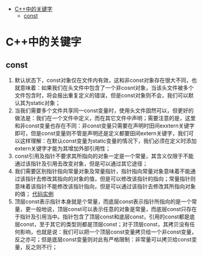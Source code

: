 <!-- TOC -->

- [C++中的关键字](#c中的关键字)
    - [const](#const)

<!-- /TOC -->

# C++中的关键字
## const
1. 默认状态下，const对象仅在文件内有效，这和非const对象存在很大不同，也就意味着：如果我们在头文件中包含了一个非cosnt对象，当该头文件被多个文件包含时，将会报出重复定义的错误，但是const对象则不会，我们可以默认其为static对象；
2. 当我们需要多个文件共享同一const变量时，使用头文件固然可以，但更好的做法是：我们在一个文件中定义，而在其它文件中声明；需要注意的是，这里和非const变量也存在不同：非const变量只需要在声明时田间exxtern关键字即可，但是const变量则不管是声明还是定义都要田间extern关键字，我们可以这样理解：在默认const变量为static变量的情况下，我们必须在定义时添加extern关键字才能为其增加外部引用性；
3. const引用及指针不要求其所指向的对象一定是一个常量，其含义仅限于不能通过该指针及引用去改变对象，但是可以通过其它途径；
4. 我们需要区别指针指向常量对象及常量指针，指针指向常量对象意味着不能通过该指针去修改其指向的对象的值，但是可以修改该指针的指向；常量指针则意味着该指针不能修改该指针指向，但是可以通过该指针去修改其所指向对象的值；
<a href = "..\C++_Code\base\src\test_2.cpp">代码实例</a>
5. 顶层const表示指针本身就是个常量，而底层const表示指针所指向的是一个常量，更一般地说，顶层const可以表示任意的对象是常量，而底层const只存在于指针及引用当中。指针包含了顶层const和底层const，引用的const都是底层const，至于其它的类型则都是顶层const；对于顶层const，其拷贝没有任何影响，也就是说：我们可以把一个顶层const变量拷贝给一个非const变量，反之亦可；但是底层const变量则对此有严格限制：非常量可以拷贝给const变量，反之则不行；  



    


